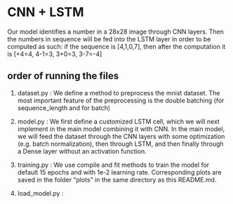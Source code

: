 # CNN + LSTM
Our model identifies a number in a 28x28 image through CNN layers. Then the numbers in sequence will be fed into the LSTM layer in order to be computed as such:
if the sequence is [4,1,0,7], then after the computation it is [+4=4, 4-1=3, 3+0=3, 3-7=-4] 

## order of running the files
1. dataset.py
: We define a method to preprocess the mnist dataset. The most important feature of the preprocessing is the double batching (for sequence_length and for batch)

2. model.py
: We first define a customized LSTM cell, which we will next implement in the main model combining it with CNN.
In the main model, we will feed the dataset through the CNN layers with some optimization (e.g. batch normalization), then through LSTM, and then finally through a Dense layer without an activation function. 

3. training.py
: We use compile and fit methods to train the model for default 15 epochs and with 1e-2 learning rate. Corresponding plots are saved in the folder "plots" in the same directory as this README.md.

4. load_model.py
: 